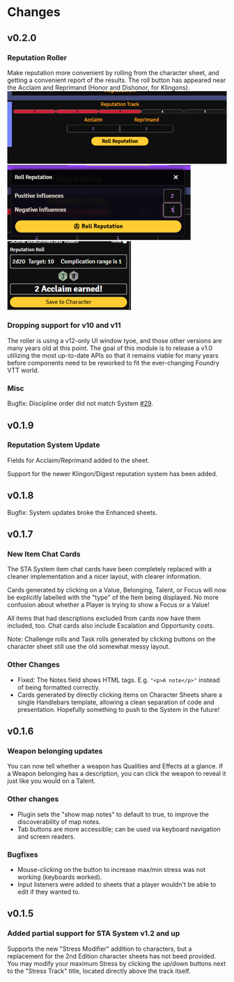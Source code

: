 # Changes

## v0.2.0
### Reputation Roller
Make reputation more convenient by rolling from the character sheet, and
getting a convenient report of the results.  The roll button has appeared
near the Acclaim and Reprimand (Honor and Dishonor, for Klingons).
![reputation-tab-roller.png](docs%2Freputation-tab-roller.png)
![rep-roller-dialog.png](docs%2Frep-roller-dialog.png)
![rep-roll.png](docs%2Frep-roll.png)

### Dropping support for v10 and v11
The roller is using a v12-only UI window tyoe, and those other versions are
many years old at this point.  The goal of this module is to release a v1.0
utilizing the most up-to-date APIs so that it remains viable for many years
before components need to be reworked to fit the ever-changing Foundry VTT
world.

### Misc
Bugfix: Discipline order did not match System [#29](https://github.com/WesWedding/sta-enhanced/issues/29).

## v0.1.9
### Reputation System Update
Fields for Acclaim/Reprimand added to the sheet.

Support for the newer Klingon/Digest reputation system has been added.

## v0.1.8
Bugfix: System updates broke the Enhanced sheets.

## v0.1.7
### New Item Chat Cards
The STA System item chat cards have been completely replaced with a cleaner
implementation and a nicer layout, with clearer information.

Cards generated by clicking on a Value, Belonging, Talent, or Focus will now
be explicitly labelled with the "type" of the Item being displayed.  No more
confusion about whether a Player is trying to show a Focus or a Value!

All items that had descriptions excluded from cards now have them included,
too.  Chat cards also include Escalation and Opportunity costs.

Note: Challenge rolls and Task rolls generated by clicking buttons on the
character sheet still use the old somewhat messy layout.

### Other Changes
* Fixed: The Notes field shows HTML tags.  E.g. `"<p>A note</p>"` instead
  of being formatted correctly.
* Cards generated by directly clicking items on Character Sheets share a
  single Handlebars template, allowing a clean separation of code and
  presentation.  Hopefully something to push to the System in the future!

## v0.1.6
### Weapon belonging updates
You can now tell whether a weapon has Qualities and Effects at a glance.  If a
Weapon belonging has a description, you can click the weapon to reveal it just
like you would on a Talent.

### Other changes
* Plugin sets the "show map notes" to default to true, to improve the discoverability of map notes.
* Tab buttons are more accessible; can be used via keyboard navigation and screen readers.

### Bugfixes
* Mouse-clicking on the button to increase max/min stress was not working (keyboards worked).
* Input listeners were added to sheets that a player wouldn't be able to edit if they wanted to.

## v0.1.5
### Added partial support for STA System v1.2 and up

Supports the new "Stress Modifier" addition to characters, but a replacement
for the 2nd Edition character sheets has not beed provided.  You may modify
your maximum Stress by clicking the up/down buttons next to the "Stress Track"
title, located directly above the track itself.
